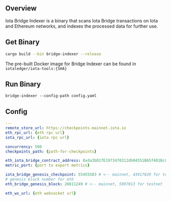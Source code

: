 ## Overview

Iota Bridge Indexer is a binary that scans Iota Bridge transactions on Iota and Ethereum networks, and indexes the processed data for further use.

## Get Binary

```bash
cargo build --bin bridge-indexer --release
```

The pre-built Docker image for Bridge Indexer can be found in `iotaledger/iota-tools:{SHA}`

## Run Binary

```
bridge-indexer --config-path config.yaml
```


## Config

```yaml
---
remote_store_url: https://checkpoints.mainnet.iota.io
eth_rpc_url: {eth rpc url}
iota_rpc_url: {iota rpc url}

concurrency: 500
checkpoints_path: {path-for-checkpoints}

eth_iota_bridge_contract_address: 0xda3bD1fE1973470312db04551B65f401Bc8a92fD # <-- mainnet, 0xAE68F87938439afEEDd6552B0E83D2CbC2473623 for testnet
metric_port: {port to export metrics}

iota_bridge_genesis_checkpoint: 55455583 # <-- mainnet, 43917829 for testnet
# genesis block number for eth
eth_bridge_genesis_block: 20811249 # <-- mainnet, 5997013 for testnet

eth_ws_url: {eth websocket url}

```

